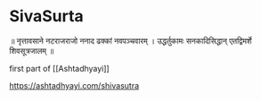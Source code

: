 # SivaSurta

॥ नृत्तावसाने नटराजराजो ननाद ढक्कां नवपञ्चवारम् ।
उद्धर्तुकामः सनकादिसिद्धान् एतद्विमर्शे शिवसूत्रजालम् ॥

first part of [[Ashtadhyayi]]

https://ashtadhyayi.com/shivasutra